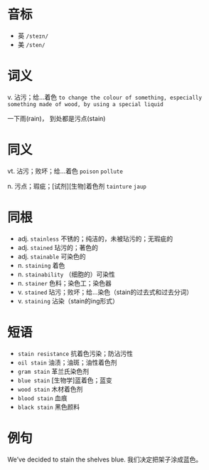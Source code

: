 # 音标

- 英 `/steɪn/`
- 美 `/sten/`

# 词义

v. 沾污；给…着色
`to change the colour of something, especially something made of wood, by using a special liquid`



一下雨(rain)， 到处都是污点(stain)

# 同义

vt. 沾污；败坏；给…着色
`poison` `pollute`

n. 污点；瑕疵；[试剂][生物]着色剂
`tainture` `jaup`

# 同根

- adj. `stainless` 不锈的；纯洁的，未被玷污的；无瑕疵的
- adj. `stained` 玷污的；著色的
- adj. `stainable` 可染色的
- n. `staining` 着色
- n. `stainability` （细胞的）可染性
- n. `stainer` 色料；染色工；染色器
- v. `stained` 玷污；败坏；给…染色（stain的过去式和过去分词）
- v. `staining` 沾染（stain的ing形式）

# 短语

- `stain resistance` 抗着色污染；防沾污性
- `oil stain` 油渍；油斑；油性着色剂
- `gram stain` 革兰氏染色剂
- `blue stain` [生物学]蓝着色；蓝变
- `wood stain` 木材着色剂
- `blood stain` 血痕
- `black stain` 黑色颜料

# 例句

We’ve decided to stain the shelves blue.
我们决定把架子涂成蓝色。


